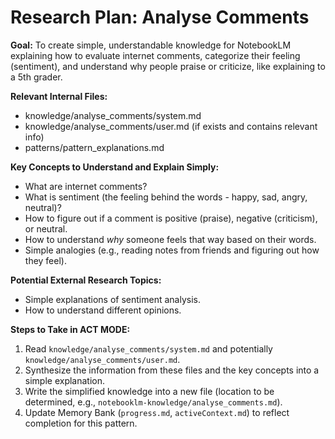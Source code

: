 # Research Plan: Analyse Comments

**Goal:** To create simple, understandable knowledge for NotebookLM explaining how to evaluate internet comments, categorize their feeling (sentiment), and understand why people praise or criticize, like explaining to a 5th grader.

**Relevant Internal Files:**
- knowledge/analyse_comments/system.md
- knowledge/analyse_comments/user.md (if exists and contains relevant info)
- patterns/pattern_explanations.md

**Key Concepts to Understand and Explain Simply:**
- What are internet comments?
- What is sentiment (the feeling behind the words - happy, sad, angry, neutral)?
- How to figure out if a comment is positive (praise), negative (criticism), or neutral.
- How to understand *why* someone feels that way based on their words.
- Simple analogies (e.g., reading notes from friends and figuring out how they feel).

**Potential External Research Topics:**
- Simple explanations of sentiment analysis.
- How to understand different opinions.

**Steps to Take in ACT MODE:**
1. Read `knowledge/analyse_comments/system.md` and potentially `knowledge/analyse_comments/user.md`.
2. Synthesize the information from these files and the key concepts into a simple explanation.
3. Write the simplified knowledge into a new file (location to be determined, e.g., `notebooklm-knowledge/analyse_comments.md`).
4. Update Memory Bank (`progress.md`, `activeContext.md`) to reflect completion for this pattern.
